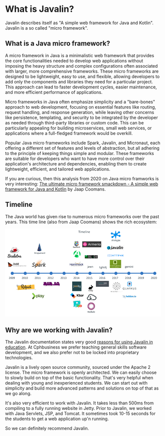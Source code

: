 # What is Javalin?

Javalin describes itself as "A simple web framework for Java and Kotlin". Javalin is a so called "micro framework".

## What is a Java micro framework?

A micro framework in Java is a minimalistic web framework that provides the core functionalities needed to develop web applications without imposing the heavy structure and complex configurations often associated with larger, more comprehensive frameworks. These micro frameworks are designed to be lightweight, easy to use, and flexible, allowing developers to add only the components and libraries they need for a particular project. This approach can lead to faster development cycles, easier maintenance, and more efficient performance of applications.

Micro frameworks in Java often emphasize simplicity and a "bare-bones" approach to web development, focusing on essential features like routing, request handling, and response generation, while leaving other concerns like persistence, templating, and security to be integrated by the developer as needed through third-party libraries or custom code. This can be particularly appealing for building microservices, small web services, or applications where a full-fledged framework would be overkill.

Popular Java micro frameworks include Spark, Javalin, and Micronaut, each offering a different set of features and levels of abstraction, but all adhering to the principle of keeping things simple and modular. These frameworks are suitable for developers who want to have more control over their application's architecture and dependencies, enabling them to create lightweight, efficient, and tailored web applications.

If you are curious, then this analysis from 2020 on Java micro framworks is very interesting: [The ultimate micro framework smackdown - A simple web framework for Java and Kotlin](https://www.jfokus.se/jfokus20-preso/The-ultimate-microframework-smackdown.pdf) by Jaap Coomans.

## Timeline

The Java world has given rise to numerous micro frameworks over the past years. This time line (also from Jaap Coomans) shows the rich ecosystem:

![micro frameworks](./images/microframeworks_timeline.png)

## Why are we working with Javalin?

The Javalin documentation states very good [reasons for using Javalin in education](https://javalin.io/for-educators). At Cphbusiness we prefer teaching general skills software development, and we also prefer not to be locked into proprietary technologies.

Javalin is a lively open source community, sourced under the Apache 2 license. The micro framework is openly architected. We can easily choose to slowly build on top of the basic functionality. That's very helpful when dealing with young and inexperienced students. We can start out with simplicity and build more advanced patterns and solutions on top of that as we go along.

It's also very efficient to work with Javalin. It takes less than 500ms from compiling to a fully running website in Jetty. Prior to Javalin, we worked with Java Servlets, JSP, and Tomcat. It sometimes took 10-15 seconds for the students to get a web application up'n running.

So we can definitely recommend Javalin.
